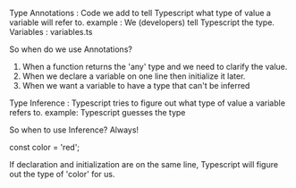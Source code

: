 Type Annotations : Code we add to tell Typescript what type of value a variable will refer to.
example : We (developers) tell Typescript the type.
Variables : variables.ts

So when do we use Annotations?

1. When a function returns the 'any' type and we need to clarify the value.
2. When we declare a variable on one line then initialize it later.
3. When we want a variable to have a type that can't be inferred

Type Inference : Typescript tries to figure out what type of value a variable refers to.
example: Typescript guesses the type

So when to use Inference?
Always!

const color = 'red';

If declaration and initialization are on the same line, Typescript will figure out the type of 'color' for us.
